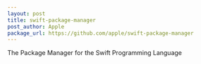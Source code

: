 ```yaml
---
layout: post
title: swift-package-manager
post_author: Apple
package_url: https://github.com/apple/swift-package-manager
---
```


The Package Manager for the Swift Programming Language

<!--PKG_END-->
